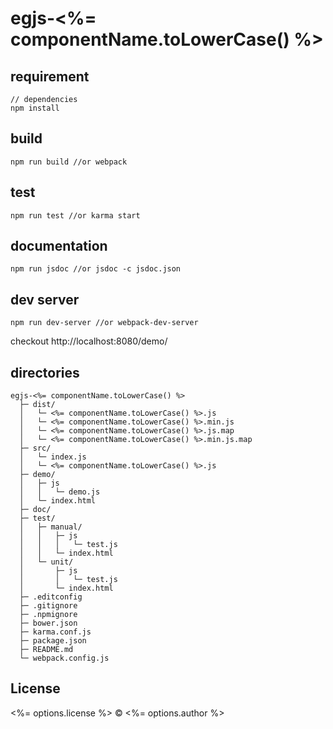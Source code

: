 # egjs-<%= componentName.toLowerCase() %>

## requirement

```
// dependencies
npm install
```

## build

```
npm run build //or webpack
```

## test

```
npm run test //or karma start
```

## documentation

```
npm run jsdoc //or jsdoc -c jsdoc.json
```

## dev server

```
npm run dev-server //or webpack-dev-server
```

checkout http://localhost:8080/demo/

## directories

```
egjs-<%= componentName.toLowerCase() %>
  ├─ dist/
  │   └─ <%= componentName.toLowerCase() %>.js
  │   └─ <%= componentName.toLowerCase() %>.min.js
  │   └─ <%= componentName.toLowerCase() %>.js.map
  │   └─ <%= componentName.toLowerCase() %>.min.js.map
  ├─ src/
  │   └─ index.js
  │   └─ <%= componentName.toLowerCase() %>.js
  ├─ demo/
  │   ├─ js
  │   │   └─ demo.js
  │   └─ index.html
  ├─ doc/
  ├─ test/
  │   ├─ manual/
  │   │   ├─ js
  │   │   │   └─ test.js
  │   │   └─ index.html
  │   └─ unit/
  │       ├─ js
  │       │   └─ test.js
  │       └─ index.html
  ├─ .editconfig
  ├─ .gitignore
  ├─ .npmignore
  ├─ bower.json
  ├─ karma.conf.js
  ├─ package.json
  ├─ README.md
  └─ webpack.config.js
```

## License

<%= options.license %> © <%= options.author %>
